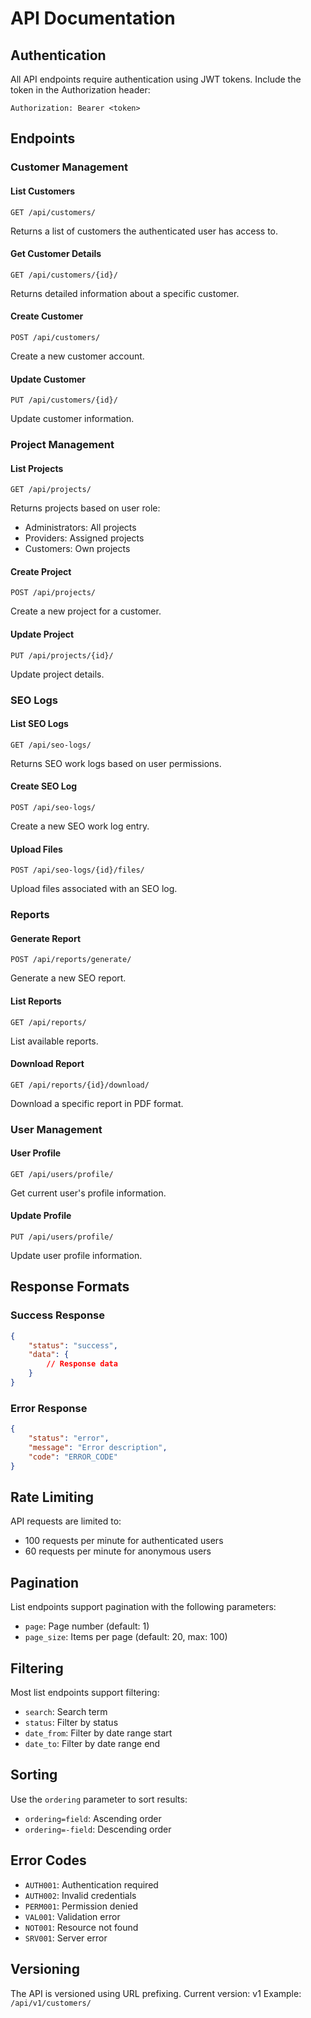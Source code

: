# API Documentation

## Authentication

All API endpoints require authentication using JWT tokens. Include the token in the Authorization header:
```
Authorization: Bearer <token>
```

## Endpoints

### Customer Management

#### List Customers
```
GET /api/customers/
```
Returns a list of customers the authenticated user has access to.

#### Get Customer Details
```
GET /api/customers/{id}/
```
Returns detailed information about a specific customer.

#### Create Customer
```
POST /api/customers/
```
Create a new customer account.

#### Update Customer
```
PUT /api/customers/{id}/
```
Update customer information.

### Project Management

#### List Projects
```
GET /api/projects/
```
Returns projects based on user role:
- Administrators: All projects
- Providers: Assigned projects
- Customers: Own projects

#### Create Project
```
POST /api/projects/
```
Create a new project for a customer.

#### Update Project
```
PUT /api/projects/{id}/
```
Update project details.

### SEO Logs

#### List SEO Logs
```
GET /api/seo-logs/
```
Returns SEO work logs based on user permissions.

#### Create SEO Log
```
POST /api/seo-logs/
```
Create a new SEO work log entry.

#### Upload Files
```
POST /api/seo-logs/{id}/files/
```
Upload files associated with an SEO log.

### Reports

#### Generate Report
```
POST /api/reports/generate/
```
Generate a new SEO report.

#### List Reports
```
GET /api/reports/
```
List available reports.

#### Download Report
```
GET /api/reports/{id}/download/
```
Download a specific report in PDF format.

### User Management

#### User Profile
```
GET /api/users/profile/
```
Get current user's profile information.

#### Update Profile
```
PUT /api/users/profile/
```
Update user profile information.

## Response Formats

### Success Response
```json
{
    "status": "success",
    "data": {
        // Response data
    }
}
```

### Error Response
```json
{
    "status": "error",
    "message": "Error description",
    "code": "ERROR_CODE"
}
```

## Rate Limiting

API requests are limited to:
- 100 requests per minute for authenticated users
- 60 requests per minute for anonymous users

## Pagination

List endpoints support pagination with the following parameters:
- `page`: Page number (default: 1)
- `page_size`: Items per page (default: 20, max: 100)

## Filtering

Most list endpoints support filtering:
- `search`: Search term
- `status`: Filter by status
- `date_from`: Filter by date range start
- `date_to`: Filter by date range end

## Sorting

Use the `ordering` parameter to sort results:
- `ordering=field`: Ascending order
- `ordering=-field`: Descending order

## Error Codes

- `AUTH001`: Authentication required
- `AUTH002`: Invalid credentials
- `PERM001`: Permission denied
- `VAL001`: Validation error
- `NOT001`: Resource not found
- `SRV001`: Server error

## Versioning

The API is versioned using URL prefixing. Current version: v1
Example: `/api/v1/customers/` 